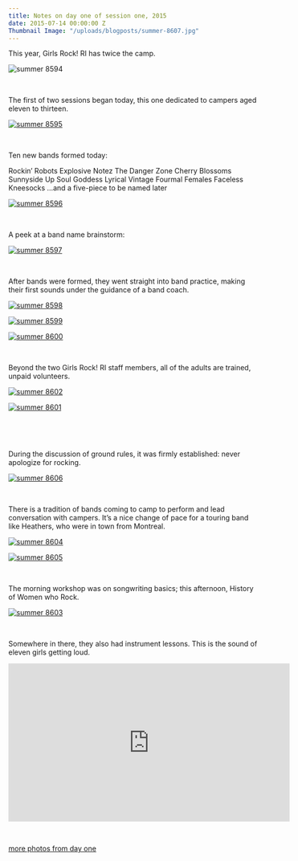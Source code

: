 ```yaml
---
title: Notes on day one of session one, 2015
date: 2015-07-14 00:00:00 Z
Thumbnail Image: "/uploads/blogposts/summer-8607.jpg"
---
```


This year, Girls Rock! RI has twice the camp.

![summer 8594](/uploads/blogposts/summer-8594.jpg)

 

The first of two sessions began today, this one dedicated to campers aged eleven to thirteen.

[![summer 8595](/uploads/blogposts/summer-8595.jpg)](http://girlsrockri.org/wp-content/uploads/2015/07/summer-8595.jpg)

 

Ten new bands formed today:

Rockin’ Robots Explosive Notez The Danger Zone Cherry Blossoms Sunnyside Up Soul Goddess Lyrical Vintage Fourmal Females Faceless Kneesocks …and a five-piece to be named later

[![summer 8596](/uploads/blogposts/summer-8596.jpg)](http://girlsrockri.org/wp-content/uploads/2015/07/summer-8596.jpg)

 

A peek at a band name brainstorm:

[![summer 8597](/uploads/blogposts/summer-8597.jpg)](http://girlsrockri.org/wp-content/uploads/2015/07/summer-8597.jpg)

 

After bands were formed, they went straight into band practice, making their first sounds under the guidance of a band coach.

[![summer 8598](/uploads/blogposts/summer-8598.jpg)](http://girlsrockri.org/wp-content/uploads/2015/07/summer-8598.jpg)

[![summer 8599](/uploads/blogposts/summer-8599.jpg)](http://girlsrockri.org/wp-content/uploads/2015/07/summer-8599.jpg)

[![summer 8600](/uploads/blogposts/summer-8600.jpg)](http://girlsrockri.org/wp-content/uploads/2015/07/summer-8600.jpg)

 

Beyond the two Girls Rock! RI staff members, all of the adults are trained, unpaid volunteers.

[![summer 8602](/uploads/blogposts/summer-8602.jpg)](http://girlsrockri.org/wp-content/uploads/2015/07/summer-8602.jpg)

[![summer 8601](/uploads/blogposts/summer-8601.jpg)](http://girlsrockri.org/wp-content/uploads/2015/07/summer-8601.jpg)

 

 

During the discussion of ground rules, it was firmly established: never apologize for rocking.

[![summer 8606](/uploads/blogposts/summer-8606.jpg)](http://girlsrockri.org/wp-content/uploads/2015/07/summer-8606.jpg)

 

There is a tradition of bands coming to camp to perform and lead conversation with campers. It’s a nice change of pace for a touring band like Heathers, who were in town from Montreal.

[![summer 8604](/uploads/blogposts/summer-8604.jpg)](http://girlsrockri.org/wp-content/uploads/2015/07/summer-8604.jpg)

[![summer 8605](/uploads/blogposts/summer-8605.jpg)](http://girlsrockri.org/wp-content/uploads/2015/07/summer-8605.jpg)

 

The morning workshop was on songwriting basics; this afternoon, History of Women who Rock.

[![summer 8603](/uploads/blogposts/summer-8603.jpg)](http://girlsrockri.org/wp-content/uploads/2015/07/summer-8603.jpg)

 

Somewhere in there, they also had instrument lessons. This is the sound of eleven girls getting loud.

<iframe src="https://www.youtube.com/embed/jHeUPdRfxAw?rel=0" width="560" height="315" frameborder="0" allowfullscreen="allowfullscreen"></iframe>

 

[more photos from day one](https://www.flickr.com/photos/girlsrockri/sets/72157655780356756)

